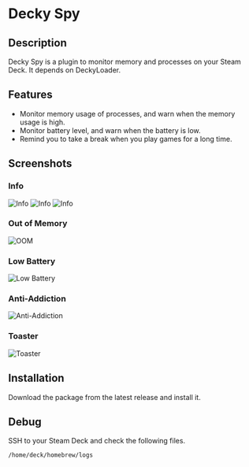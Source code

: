 # Decky Spy

## Description

Decky Spy is a plugin to monitor memory and processes on your Steam Deck. It depends on DeckyLoader.

## Features

-   Monitor memory usage of processes, and warn when the memory usage is high.
-   Monitor battery level, and warn when the battery is low.
-   Remind you to take a break when you play games for a long time.

## Screenshots

### Info

![Info](./images/SystemInfo.jpg)
![Info](./images/ProcessInfo.jpg)
![Info](./images/NetworkInfo.jpg)

### Out of Memory

![OOM](./images/OOMWarn.jpg)

### Low Battery

![Low Battery](./images/BatteryWarn.jpg)

### Anti-Addiction

![Anti-Addiction](./images/AntiAddictionWarn.jpg)

### Toaster

![Toaster](./images/Toaster.jpg)

## Installation

Download the package from the latest release and install it.

## Debug

SSH to your Steam Deck and check the following files.

`/home/deck/homebrew/logs`
